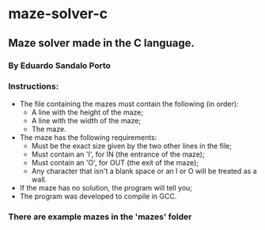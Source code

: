 # maze-solver-c
## Maze solver made in the C language.

### By Eduardo Sandalo Porto

### Instructions:
   * The file containing the mazes must contain the following (in order):
      * A line with the height of the maze;
      * A line with the width of the maze;
      * The maze.
   * The maze has the following requirements:
      * Must be the exact size given by the two other lines in the file;
      * Must contain an 'I', for IN (the entrance of the maze);
      * Must contain an 'O', for OUT (the exit of the maze);
      * Any character that isn't a blank space or an I or O will be treated as a wall.
   * If the maze has no solution, the program will tell you;
   * The program was developed to compile in GCC.

### There are example mazes in the 'mazes' folder
